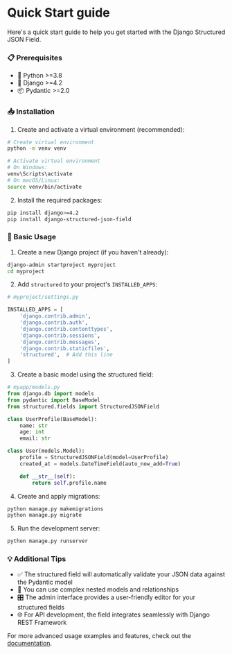 
# Quick Start guide


Here's a quick start guide to help you get started with the Django Structured JSON Field.

### 📋 Prerequisites

- 🐍 Python >=3.8
- 🎯 Django >=4.2
- 📦 Pydantic >=2.0

### 📥 Installation

1. Create and activate a virtual environment (recommended):

```bash
# Create virtual environment
python -m venv venv

# Activate virtual environment
# On Windows:
venv\Scripts\activate
# On macOS/Linux:
source venv/bin/activate
```

2. Install the required packages:

```bash
pip install django>=4.2
pip install django-structured-json-field
```

### 🚀 Basic Usage

1. Create a new Django project (if you haven't already):

```bash
django-admin startproject myproject
cd myproject
```

2. Add `structured` to your project's `INSTALLED_APPS`:

```python
# myproject/settings.py

INSTALLED_APPS = [
    'django.contrib.admin',
    'django.contrib.auth',
    'django.contrib.contenttypes',
    'django.contrib.sessions',
    'django.contrib.messages',
    'django.contrib.staticfiles',
    'structured',  # Add this line
]
```

3. Create a basic model using the structured field:

```python
# myapp/models.py
from django.db import models
from pydantic import BaseModel
from structured.fields import StructuredJSONField

class UserProfile(BaseModel):
    name: str
    age: int
    email: str

class User(models.Model):
    profile = StructuredJSONField(model=UserProfile)
    created_at = models.DateTimeField(auto_now_add=True)

    def __str__(self):
        return self.profile.name
```

4. Create and apply migrations:

```bash
python manage.py makemigrations
python manage.py migrate
```

5. Run the development server:

```bash
python manage.py runserver
```

### 💡 Additional Tips

- ✅ The structured field will automatically validate your JSON data against the Pydantic model
- 🔄 You can use complex nested models and relationships
- 🎛️ The admin interface provides a user-friendly editor for your structured fields
- 🌐 For API development, the field integrates seamlessly with Django REST Framework

For more advanced usage examples and features, check out the [documentation](docs/README.md).